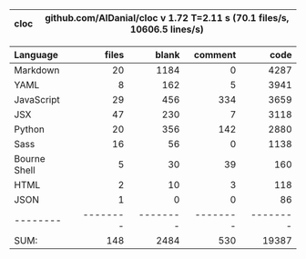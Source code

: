 cloc|github.com/AlDanial/cloc v 1.72  T=2.11 s (70.1 files/s, 10606.5 lines/s)
--- | ---

Language|files|blank|comment|code
:-------|-------:|-------:|-------:|-------:
Markdown|20|1184|0|4287
YAML|8|162|5|3941
JavaScript|29|456|334|3659
JSX|47|230|7|3118
Python|20|356|142|2880
Sass|16|56|0|1138
Bourne Shell|5|30|39|160
HTML|2|10|3|118
JSON|1|0|0|86
--------|--------|--------|--------|--------
SUM:|148|2484|530|19387

